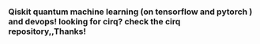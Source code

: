 ### Qiskit quantum machine learning (on tensorflow and pytorch )  and devops! looking for cirq?  check the cirq repository,,Thanks!
